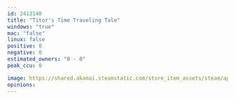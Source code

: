 ```yaml
---
id: 2413140
title: "Titor's Time Traveling Tale"
windows: "true"
mac: "false"
linux: false
positive: 0
negative: 0
estimated_owners: "0 - 0"
peak_ccu: 0

image: https://shared.akamai.steamstatic.com/store_item_assets/steam/apps/2413140/header.jpg?t=1684326697
opinions:
---
```


